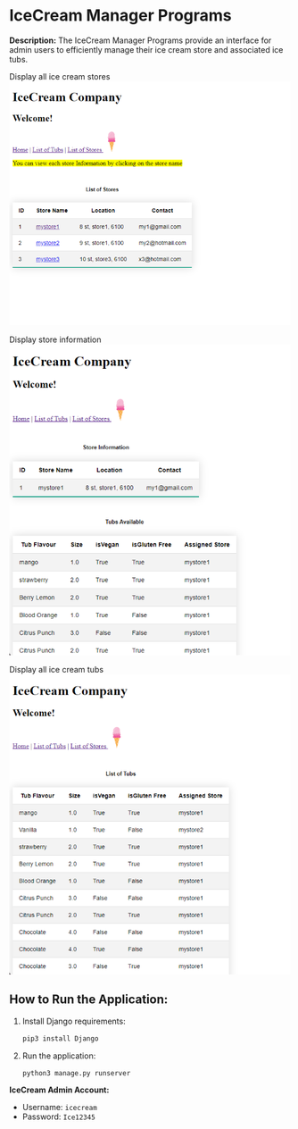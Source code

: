 # IceCream Manager Programs

**Description:**
The IceCream Manager Programs provide an interface for admin users to efficiently manage their ice cream store and associated ice tubs.

Display all ice cream stores
![IceCream](./images/icecream_app.png)

Display store information
![IceCreamStores](./images/ice_store.png)

Display all ice cream tubs
![IceCreamTubs](./images/ice_tubs.png)

## How to Run the Application:

1. Install Django requirements:

    ```bash
    pip3 install Django
    ```

2. Run the application:

    ```bash
    python3 manage.py runserver
    ```

**IceCream Admin Account:**
- Username: `icecream`
- Password: `Ice12345`
